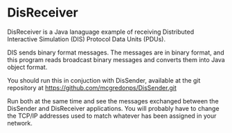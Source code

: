# DisReceiver

DisReceiver is a Java lanaguage example of receiving Distributed Interactive Simulation (DIS) Protocol Data Units (PDUs).

DIS sends binary format messages. The messages are in binary format, and this program reads broadcast binary messages and converts them into Java object format. 

You should run this in conjuction with DisSender, available at the git repository at https://github.com/mcgredonps/DisSender.git

Run both at the same time and see the messages exchanged between the DisSender and DisReceiver applications. You will probably have to change the TCP/IP addresses used to match whatever has been assigned in your network.
